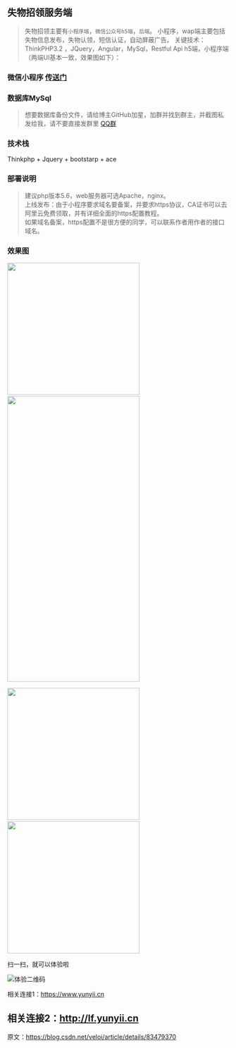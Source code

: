 ## 失物招领服务端

>失物招领主要有`小程序端`，`微信公众号h5端`，`后端`。
>小程序，wap端主要包括失物信息发布，失物认领，短信认证，自动屏蔽广告。
>关键技术：ThinkPHP3.2 ，JQuery，Angular，MySql，Restful Api
>h5端，小程序端 （两端UI基本一致，效果图如下）：

### 微信小程序 [传送门](https://github.com/melodyne/laf-wx)  

### 数据库MySql 
>想要数据库备份文件，请给博主GitHub加星，加群并找到群主，并截图私发给我，请不要直接发群里
>[QQ群](https://jq.qq.com/?_wv=1027&k=4945coR)

### 技术栈
Thinkphp + Jquery + bootstarp + ace

### 部署说明
>建议php版本5.6，web服务器可选Apache，nginx。<br>
>上线发布：由于小程序要求域名要备案，并要求https协议，CA证书可以去阿里云免费领取，并有详细全面的https配置教程。<br>
>如果域名备案，https配置不是很方便的同学，可以联系作者用作者的接口域名。

### 效果图
<p><img alt="" class="has" src="https://img-blog.csdnimg.cn/20181028230729110.jpg?x-oss-process=image/watermark,type_ZmFuZ3poZW5naGVpdGk,shadow_10,text_aHR0cHM6Ly9ibG9nLmNzZG4ubmV0L21laW1laWVlZQ==,size_27,color_FFFFFF,t_70" width="300">&nbsp;&nbsp;<img alt="" class="has" height="649" src="https://img-blog.csdnimg.cn/20181028224649654.png?x-oss-process=image/watermark,type_ZmFuZ3poZW5naGVpdGk,shadow_10,text_aHR0cHM6Ly9ibG9nLmNzZG4ubmV0L21laW1laWVlZQ==,size_27,color_FFFFFF,t_70" width="300"></p>
<p><img alt="" class="has" src="https://img-blog.csdnimg.cn/20181028225512313.png?x-oss-process=image/watermark,type_ZmFuZ3poZW5naGVpdGk,shadow_10,text_aHR0cHM6Ly9ibG9nLmNzZG4ubmV0L21laW1laWVlZQ==,size_27,color_FFFFFF,t_70" width="300">&nbsp;&nbsp;<img alt="" class="has" src="https://img-blog.csdnimg.cn/20181028225553947.png?x-oss-process=image/watermark,type_ZmFuZ3poZW5naGVpdGk,shadow_10,text_aHR0cHM6Ly9ibG9nLmNzZG4ubmV0L21laW1laWVlZQ==,size_27,color_FFFFFF,t_70" width="300"></p>

扫一扫，就可以体验啦

![体验二维码](https://yunyii.oss-cn-beijing.aliyuncs.com/2018/10/1540723097.png)



相关连接1：https://www.yunyii.cn

相关连接2：http://lf.yunyii.cn
--------------------- 
原文：https://blog.csdn.net/veloi/article/details/83479370 

